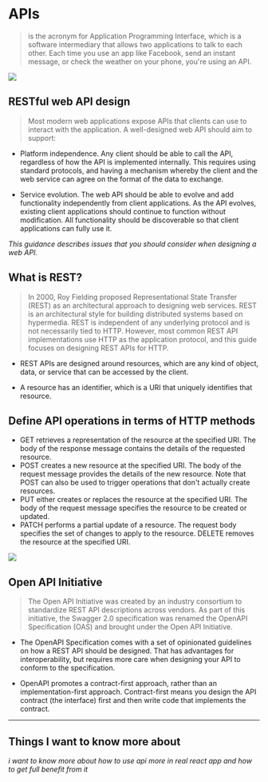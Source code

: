 # APIs

>  is the acronym for Application Programming Interface, which is a software intermediary that allows two applications to talk to each other. Each time you use an app like Facebook, send an instant message, or check the weather on your phone, you're using an API.

![](https://media2.govtech.com/images/940*603/api_infographic_smartfile_crop.jpg)



## RESTful web API design

> Most modern web applications expose APIs that clients can use to interact with the application. A well-designed web API should aim to support:

- Platform independence. Any client should be able to call the API, regardless of how the API is implemented internally. This requires using standard protocols, and having a mechanism whereby the client and the web service can agree on the format of the data to exchange.

- Service evolution. The web API should be able to evolve and add functionality independently from client applications. As the API evolves, existing client applications should continue to function without modification. All functionality should be discoverable so that client applications can fully use it.

_This guidance describes issues that you should consider when designing a web API._

## What is REST?

> In 2000, Roy Fielding proposed Representational State Transfer (REST) as an architectural approach to designing web services. REST is an architectural style for building distributed systems based on hypermedia. REST is independent of any underlying protocol and is not necessarily tied to HTTP. However, most common REST API implementations use HTTP as the application protocol, and this guide focuses on designing REST APIs for HTTP.


- REST APIs are designed around resources, which are any kind of object, data, or service that can be accessed by the client.

- A resource has an identifier, which is a URI that uniquely identifies that resource.

## Define API operations in terms of HTTP methods

- GET retrieves a representation of the resource at the specified URI. The body of the response message contains the details of the requested resource.
- POST creates a new resource at the specified URI. The body of the request message provides the details of the new resource. Note that POST can also be used to trigger operations that don't actually create resources.
- PUT either creates or replaces the resource at the specified URI. The body of the request message specifies the resource to be created or updated.
- PATCH performs a partial update of a resource. The request body specifies the set of changes to apply to the resource.
DELETE removes the resource at the specified URI.

![](https://crudcrud.com/pics/diagram-no-background.png)


## Open API Initiative

> The Open API Initiative was created by an industry consortium to standardize REST API descriptions across vendors. As part of this initiative, the Swagger 2.0 specification was renamed the OpenAPI Specification (OAS) and brought under the Open API Initiative.

- The OpenAPI Specification comes with a set of opinionated guidelines on how a REST API should be designed. That has advantages for interoperability, but requires more care when designing your API to conform to the specification.

- OpenAPI promotes a contract-first approach, rather than an implementation-first approach. Contract-first means you design the API contract (the interface) first and then write code that implements the contract.

<hr>

## Things I want to know more about

_i want to know more about how to use api more in real react app and how to get full benefit from it_